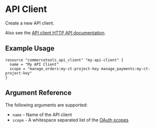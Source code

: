 # API Client

Create a new API client.

Also see the [API client HTTP API documentation](https://docs.commercetools.com//http-api-projects-api-clients).

## Example Usage

```hcl
resource "commercetools_api_client" "my-api-client" {
  name = "My API Client"
  scope = "manage_orders:my-ct-project-key manage_payments:my-ct-project-key"
}

```

## Argument Reference

The following arguments are supported:

* `name` - Name of the API client
* `scope` - A whitespace separated list of the [OAuth scopes](https://docs.commercetools.com/http-api-authorization.html#scopes) 
